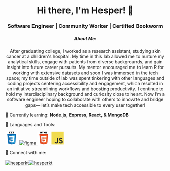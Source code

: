 ## 
<h1 align="center">Hi there, I'm Hesper! 🌻</h1>
<h3 align="center">Software Engineer | Community Worker | Certified Bookworm</h3>
<h5 align="center">About Me:</h5>
<p align="center"> After graduating college, I worked as a research assistant, studying skin cancer at a children's hospital. My time in this lab allowed me to nurture my analytical skills, engage with patients from diverse backgrounds, and gain insight into future career pursuits. My mentor encouraged me to learn R for working with extensive datasets and soon I was immersed in the tech space; my time outside of lab was spent tinkering with other languages and coding projects centering accessibility and engagement, which resulted in an initiative streamlining workflows and boosting productivity. I continue to hold my interdisciplinary background and curiosity close to heart. Now I’m a software engineer hoping to collaborate with others to innovate and bridge gaps— let’s make tech accessible to every user together! </p>

🌱 Currently learning: **Node.js, Express, React, & MongoDB**

🌱 Languages and Tools:
  
<a href="https://www.w3schools.com/css/" target="_blank" rel="noreferrer"> <img src="https://raw.githubusercontent.com/devicons/devicon/master/icons/css3/css3-original-wordmark.svg" alt="css3" width="40" height="40"/> </a> <a href="https://www.figma.com/" target="_blank" rel="noreferrer"> <img src="https://www.vectorlogo.zone/logos/figma/figma-icon.svg" alt="figma" width="40" height="40"/> </a> <a href="https://www.w3.org/html/" target="_blank" rel="noreferrer"> <img src="https://raw.githubusercontent.com/devicons/devicon/master/icons/html5/html5-original-wordmark.svg" alt="html5" width="40" height="40"/> </a> <a href="https://developer.mozilla.org/en-US/docs/Web/JavaScript" target="_blank" rel="noreferrer"> <img src="https://raw.githubusercontent.com/devicons/devicon/master/icons/javascript/javascript-original.svg" alt="javascript" width="40" height="40"/> </a>

🌱 Connect with me:
  
<a href="https://twitter.com/hesperkt" target="blank"><img align="center" src="https://raw.githubusercontent.com/rahuldkjain/github-profile-readme-generator/master/src/images/icons/Social/twitter.svg" alt="hesperkt" height="30" width="30" /></a><a href="https://linkedin.com/in/hesperkt" target="blank"><img align="center" src="https://raw.githubusercontent.com/rahuldkjain/github-profile-readme-generator/master/src/images/icons/Social/linked-in-alt.svg" alt="hesperkt" height="30" width="30" /></a>

<!--
**hesperkt/hesperkt** is a ✨ _special_ ✨ repository because its `README.md` (this file) appears on your GitHub profile.

Here are some ideas to get you started:

- 🔭 I’m currently working on ...
- 🌱 I’m currently learning ...
- 👯 I’m looking to collaborate on ...
- 🤔 I’m looking for help with ...
- 💬 Ask me about ...
- 📫 How to reach me: ...
- 😄 Pronouns: ...
- ⚡ Fun fact: ...
-->
